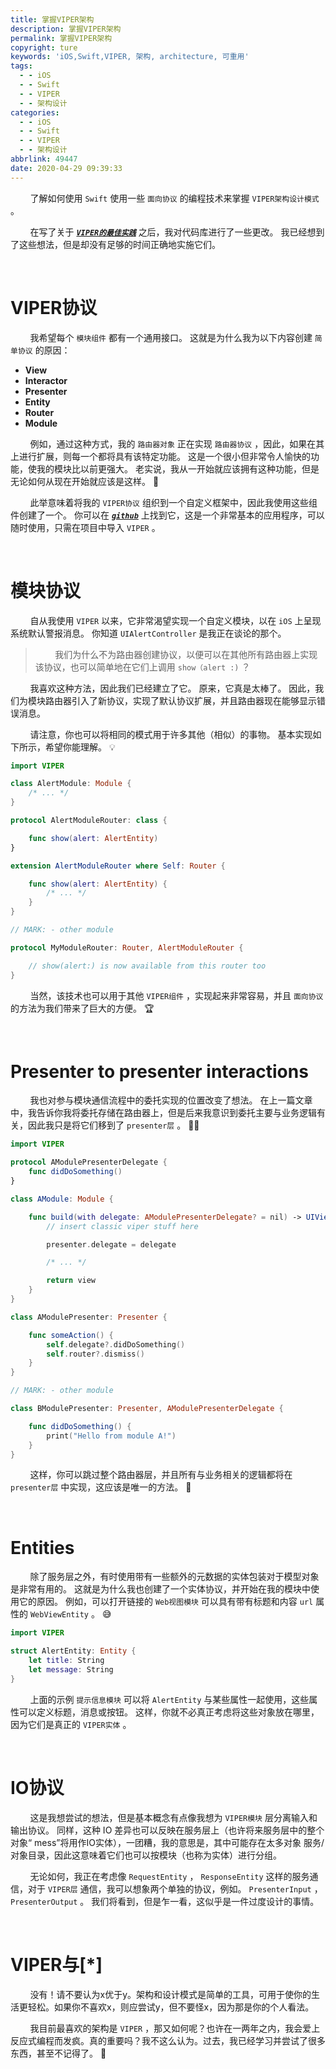 ```yaml
---
title: 掌握VIPER架构
description: 掌握VIPER架构
permalink: 掌握VIPER架构
copyright: ture
keywords: 'iOS,Swift,VIPER, 架构, architecture, 可重用'
tags:
  - - iOS
  - - Swift
  - - VIPER
  - - 架构设计
categories:
  - - iOS
  - - Swift
  - - VIPER
  - - 架构设计
abbrlink: 49447
date: 2020-04-29 09:39:33
---
```


&nbsp;&nbsp;&nbsp;&nbsp;&nbsp;&nbsp;&nbsp;&nbsp;了解如何使用 ```Swift``` 使用一些 ```面向协议``` 的编程技术来掌握 ```VIPER架构设计模式``` 。

&nbsp;&nbsp;&nbsp;&nbsp;&nbsp;&nbsp;&nbsp;&nbsp;在写了关于 [***```VIPER的最佳实践```***](http://www.xuebaonline.com/%E9%80%82%E7%94%A8%E4%BA%8EiOS%E5%BC%80%E5%8F%91%E4%BA%BA%E5%91%98%E7%9A%84VIPER%E6%9C%80%E4%BD%B3%E5%AE%9E%E8%B7%B5/ "") 之后，我对代码库进行了一些更改。 我已经想到了这些想法，但是却没有足够的时间正确地实施它们。 



</br>

# **VIPER协议**

&nbsp;&nbsp;&nbsp;&nbsp;&nbsp;&nbsp;&nbsp;&nbsp;我希望每个 ```模块组件``` 都有一个通用接口。 这就是为什么我为以下内容创建 ```简单协议``` 的原因：

+ **View**
+ **Interactor**
+ **Presenter**
+ **Entity**
+ **Router**
+ **Module**

<!-- more -->

&nbsp;&nbsp;&nbsp;&nbsp;&nbsp;&nbsp;&nbsp;&nbsp;例如，通过这种方式，我的 ```路由器对象``` 正在实现 ```路由器协议``` ，因此，如果在其上进行扩展，则每一个都将具有该特定功能。 这是一个很小但非常令人愉快的功能，使我的模块比以前更强大。 老实说，我从一开始就应该拥有这种功能，但是无论如何从现在开始就应该是这样。 😬

&nbsp;&nbsp;&nbsp;&nbsp;&nbsp;&nbsp;&nbsp;&nbsp;此举意味着将我的 ```VIPER协议``` 组织到一个自定义框架中，因此我使用这些组件创建了一个。 你可以在 [***```github```***](https://github.com/CoreKit/VIPER "") 上找到它，这是一个非常基本的应用程序，可以随时使用，只需在项目中导入 ```VIPER``` 。

<br>

# **模块协议**

&nbsp;&nbsp;&nbsp;&nbsp;&nbsp;&nbsp;&nbsp;&nbsp;自从我使用 ```VIPER``` 以来，它非常渴望实现一个自定义模块，以在 ```iOS``` 上呈现系统默认警报消息。 你知道 ```UIAlertController``` 是我正在谈论的那个。 

>&nbsp;&nbsp;&nbsp;&nbsp;&nbsp;&nbsp;&nbsp;&nbsp;我们为什么不为路由器创建协议，以便可以在其他所有路由器上实现该协议，也可以简单地在它们上调用 ```show（alert :)``` ？

&nbsp;&nbsp;&nbsp;&nbsp;&nbsp;&nbsp;&nbsp;&nbsp;我喜欢这种方法，因此我们已经建立了它。 原来，它真是太棒了。 因此，我们为模块路由器引入了新协议，实现了默认协议扩展，并且路由器现在能够显示错误消息。

&nbsp;&nbsp;&nbsp;&nbsp;&nbsp;&nbsp;&nbsp;&nbsp;请注意，你也可以将相同的模式用于许多其他（相似）的事物。 基本实现如下所示，希望你能理解。 💡

``` Swift
import VIPER

class AlertModule: Module {
    /* ... */
}

protocol AlertModuleRouter: class {

    func show(alert: AlertEntity)
}

extension AlertModuleRouter where Self: Router {

    func show(alert: AlertEntity) {
        /* ... */
    }
}

// MARK: - other module

protocol MyModuleRouter: Router, AlertModuleRouter {

    // show(alert:) is now available from this router too
}
```

&nbsp;&nbsp;&nbsp;&nbsp;&nbsp;&nbsp;&nbsp;&nbsp;当然，该技术也可以用于其他 ```VIPER组件``` ，实现起来非常容易，并且 ```面向协议``` 的方法为我们带来了巨大的方便。 🏆

</br>

# **Presenter to presenter interactions**

&nbsp;&nbsp;&nbsp;&nbsp;&nbsp;&nbsp;&nbsp;&nbsp;我也对参与模块通信流程中的委托实现的位置改变了想法。 在上一篇文章中，我告诉你我将委托存储在路由器上，但是后来我意识到委托主要与业务逻辑有关，因此我只是将它们移到了 ```presenter层``` 。 🤷‍♂️

``` Swift
import VIPER

protocol AModulePresenterDelegate {
    func didDoSomething()
}

class AModule: Module {

    func build(with delegate: AModulePresenterDelegate? = nil) -> UIViewController {
        // insert classic viper stuff here

        presenter.delegate = delegate

        /* ... */

        return view
    }
}

class AModulePresenter: Presenter {

    func someAction() {
        self.delegate?.didDoSomething()
        self.router?.dismiss()
    }
}

// MARK: - other module

class BModulePresenter: Presenter, AModulePresenterDelegate {

    func didDoSomething() {
        print("Hello from module A!")
    }
}
```

&nbsp;&nbsp;&nbsp;&nbsp;&nbsp;&nbsp;&nbsp;&nbsp;这样，你可以跳过整个路由器层，并且所有与业务相关的逻辑都将在 ```presenter层``` 中实现，这应该是唯一的方法。 🤪

</br>

# **Entities**

&nbsp;&nbsp;&nbsp;&nbsp;&nbsp;&nbsp;&nbsp;&nbsp;除了服务层之外，有时使用带有一些额外的元数据的实体包装对于模型对象是非常有用的。 这就是为什么我也创建了一个实体协议，并开始在我的模块中使用它的原因。 例如，可以打开链接的 ```Web视图模块``` 可以具有带有标题和内容 ```url``` 属性的 ```WebViewEntity``` 。 😅

``` Swift
import VIPER

struct AlertEntity: Entity {
    let title: String
    let message: String
}
```

&nbsp;&nbsp;&nbsp;&nbsp;&nbsp;&nbsp;&nbsp;&nbsp;上面的示例 ```提示信息模块``` 可以将 ```AlertEntity``` 与某些属性一起使用，这些属性可以定义标题，消息或按钮。 这样，你就不必真正考虑将这些对象放在哪里，因为它们是真正的 ```VIPER实体``` 。

</br>

# **IO协议**

&nbsp;&nbsp;&nbsp;&nbsp;&nbsp;&nbsp;&nbsp;&nbsp;这是我想尝试的想法，但是基本概念有点像我想为 ```VIPER模块``` 层分离输入和输出协议。 同样，这种 IO 差异也可以反映在服务层上（也许将来服务层中的整个对象“ mess”将用作IO实体），一团糟，我的意思是，其中可能存在太多对象 服务/对象目录，因此这意味着它们也可以按模块（也称为实体）进行分组。

&nbsp;&nbsp;&nbsp;&nbsp;&nbsp;&nbsp;&nbsp;&nbsp;无论如何，我正在考虑像 ```RequestEntity``` ， ```ResponseEntity``` 这样的服务通信，对于 ```VIPER层``` 通信，我可以想象两个单独的协议，例如。  ```PresenterInput``` ， ```PresenterOutput``` 。 我们将看到，但是乍一看，这似乎是一件过度设计的事情。

<br>

# **VIPER与[*]**

&nbsp;&nbsp;&nbsp;&nbsp;&nbsp;&nbsp;&nbsp;&nbsp;没有！请不要认为x优于y。架构和设计模式是简单的工具，可用于使你的生活更轻松。如果你不喜欢x，则应尝试y，但不要怪x，因为那是你的个人看法。

&nbsp;&nbsp;&nbsp;&nbsp;&nbsp;&nbsp;&nbsp;&nbsp;我目前最喜欢的架构是 ```VIPER``` ，那又如何呢？也许在一两年之内，我会爱上反应式编程而发疯。真的重要吗？我不这么认为。过去，我已经学习并尝试了很多东西，甚至不记得了。 🧠

